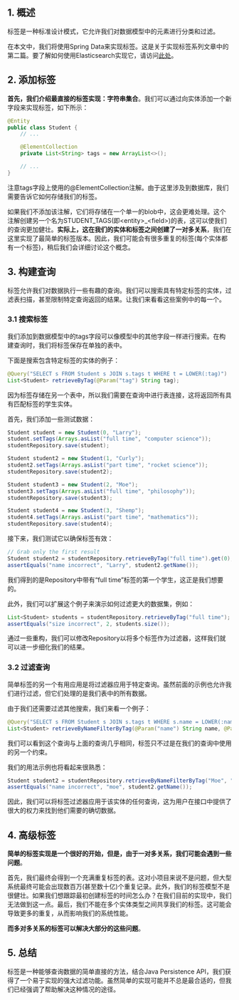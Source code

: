 ## 1. 概述

标签是一种标准设计模式，它允许我们对数据模型中的元素进行分类和过滤。

在本文中，我们将使用Spring Data来实现标签。这是关于实现标签系列文章中的第二篇。要了解如何使用Elasticsearch实现它，请访问[此处]()。

## 2. 添加标签

**首先，我们介绍最直接的标签实现：字符串集合**。我们可以通过向实体添加一个新字段来实现标签，如下所示：

```java
@Entity
public class Student {
    // ...

    @ElementCollection
    private List<String> tags = new ArrayList<>();

    // ...
}
```

注意tags字段上使用的@ElementCollection注解。由于这里涉及到数据库，我们需要告诉它如何存储我们的标签。

如果我们不添加该注解，它们将存储在一个单一的blob中，这会更难处理。这个注解创建另一个名为STUDENT_TAGS(即<entity\>_<field\>)的表，这可以使我们的查询更加健壮。**实际上，这在我们的实体和标签之间创建了一对多关系**，我们在这里实现了最简单的标签版本。因此，我们可能会有很多重复的标签(每个实体都有一个标签)，稍后我们会详细讨论这个概念。

## 3. 构建查询

标签允许我们对数据执行一些有趣的查询。我们可以搜索具有特定标签的实体，过滤表扫描，甚至限制特定查询返回的结果。让我们来看看这些案例中的每一个。

### 3.1 搜索标签

我们添加到数据模型中的tags字段可以像模型中的其他字段一样进行搜索。在构建查询时，我们将标签保存在单独的表中。

下面是搜索包含特定标签的实体的例子：

```java
@Query("SELECT s FROM Student s JOIN s.tags t WHERE t = LOWER(:tag)")
List<Student> retrieveByTag(@Param("tag") String tag);
```

因为标签存储在另一个表中，所以我们需要在查询中进行表连接，这将返回所有具有匹配标签的学生实体。

首先，我们添加一些测试数据：

```java
Student student = new Student(0, "Larry");
student.setTags(Arrays.asList("full time", "computer science"));
studentRepository.save(student);

Student student2 = new Student(1, "Curly");
student2.setTags(Arrays.asList("part time", "rocket science"));
studentRepository.save(student2);

Student student3 = new Student(2, "Moe");
student3.setTags(Arrays.asList("full time", "philosophy"));
studentRepository.save(student3);

Student student4 = new Student(3, "Shemp");
student4.setTags(Arrays.asList("part time", "mathematics"));
studentRepository.save(student4);
```

接下来，我们测试它以确保标签有效：

```java
// Grab only the first result
Student student2 = studentRepository.retrieveByTag("full time").get(0);
assertEquals("name incorrect", "Larry", student2.getName());
```

我们得到的是Repository中带有“full time”标签的第一个学生，这正是我们想要的。

此外，我们可以扩展这个例子来演示如何过滤更大的数据集，例如：

```java
List<Student> students = studentRepository.retrieveByTag("full time");
assertEquals("size incorrect", 2, students.size());
```

通过一些重构，我们可以修改Repository以将多个标签作为过滤器，这样我们就可以进一步细化我们的结果。

### 3.2 过滤查询

简单标签的另一个有用应用是将过滤器应用于特定查询。虽然前面的示例也允许我们进行过滤，但它们处理的是我们表中的所有数据。

由于我们还需要过滤其他搜索，我们来看一个例子：

```java
@Query("SELECT s FROM Student s JOIN s.tags t WHERE s.name = LOWER(:name) AND t = LOWER(:tag)")
List<Student> retrieveByNameFilterByTag(@Param("name") String name, @Param("tag") String tag);
```

我们可以看到这个查询与上面的查询几乎相同，标签只不过是在我们的查询中使用的另一个约束。

我们的用法示例也将看起来很熟悉：

```java
Student student2 = studentRepository.retrieveByNameFilterByTag("Moe", "full time").get(0);
assertEquals("name incorrect", "moe", student2.getName());
```

因此，我们可以将标签过滤器应用于该实体的任何查询，这为用户在接口中提供了很大的权力来找到他们需要的确切数据。

## 4. 高级标签

**简单的标签实现是一个很好的开始，但是，由于一对多关系，我们可能会遇到一些问题**。

首先，我们最终会得到一个充满重复标签的表。这对小项目来说不是问题，但大型系统最终可能会出现数百万(甚至数十亿)个重复记录。此外，我们的标签模型不是很健壮。如果我们想跟踪最初创建标签的时间怎么办？在我们目前的实现中，我们无法做到这一点。最后，我们不能在多个实体类型之间共享我们的标签。这可能会导致更多的重复，从而影响我们的系统性能。

**而多对多关系的标签可以解决大部分的这些问题**。

## 5. 总结

标签是一种能够查询数据的简单直接的方法，结合Java Persistence API，我们获得了一个易于实现的强大过滤功能。虽然简单的实现可能并不总是最合适的，但我们已经强调了帮助解决这种情况的途径。